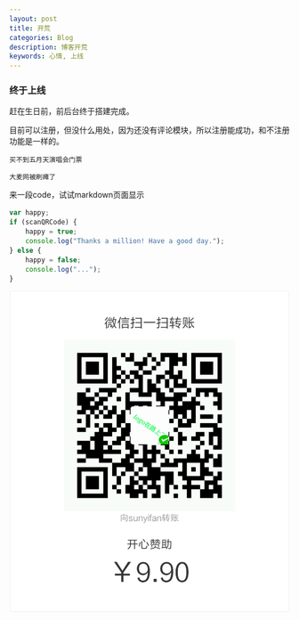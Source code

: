 ```yaml
---
layout: post
title: 开荒
categories: Blog
description: 博客开荒
keywords: 心情, 上线
---
```


### 终于上线

赶在生日前，前后台终于搭建完成。

目前可以注册，但没什么用处，因为还没有评论模块，所以注册能成功，和不注册功能是一样的。

`买不到五月天演唱会门票`

`大麦网被刷瘫了`

来一段code，试试markdown页面显示

```javascript
var happy;
if (scanQRCode) {
    happy = true;
    console.log("Thanks a million! Have a good day.");
} else {
    happy = false;
    console.log("...");
}
```

![开心赞助](/images/blog/donate.png)